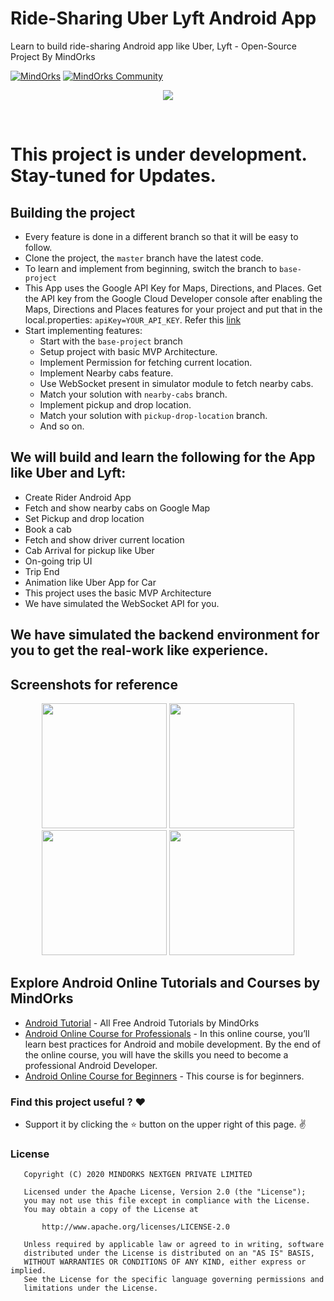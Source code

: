 # Ride-Sharing Uber Lyft Android App
Learn to build ride-sharing Android app like Uber, Lyft - Open-Source Project By MindOrks

[![MindOrks](https://img.shields.io/badge/mindorks-opensource-blue.svg)](https://mindorks.com/open-source-projects)
[![MindOrks Community](https://img.shields.io/badge/join-community-blue.svg)](https://mindorks.com/join-community)

<p align="center">
    <img src="https://raw.githubusercontent.com/MindorksOpenSource/ridesharing-uber-lyft-app/master/assets/banner-ridesharing-uber-lyft-app.jpg">
</p>
<br>

# This project is under development. Stay-tuned for Updates.

## Building the project
* Every feature is done in a different branch so that it will be easy to follow.
* Clone the project, the `master` branch have the latest code.
* To learn and implement from beginning, switch the branch to `base-project`
* This App uses the Google API Key for Maps, Directions, and Places. Get the API key from the Google Cloud Developer console after enabling the Maps, Directions and Places features for your project and put that in the local.properties:
```apiKey=YOUR_API_KEY```. Refer this [link](https://developers.google.com/maps/documentation/directions/get-api-key)
* Start implementing features:
   * Start with the `base-project` branch
   * Setup project with basic MVP Architecture.
   * Implement Permission for fetching current location.
   * Implement Nearby cabs feature.
   * Use WebSocket present in simulator module to fetch nearby cabs.
   * Match your solution with `nearby-cabs` branch.
   * Implement pickup and drop location.
   * Match your solution with `pickup-drop-location` branch.
   * And so on.

## We will build and learn the following for the App like Uber and Lyft:
* Create Rider Android App
* Fetch and show nearby cabs on Google Map
* Set Pickup and drop location
* Book a cab
* Fetch and show driver current location
* Cab Arrival for pickup like Uber
* On-going trip UI
* Trip End
* Animation like Uber App for Car
* This project uses the basic MVP Architecture
* We have simulated the WebSocket API for you.

## We have simulated the backend environment for you to get the real-work like experience.

## Screenshots for reference

<p align="center">
  <img src="https://raw.githubusercontent.com/MindorksOpenSource/ridesharing-uber-lyft-app/master/assets/nearby-cabs.png" width="200">
  <img src="https://raw.githubusercontent.com/MindorksOpenSource/ridesharing-uber-lyft-app/master/assets/pickup-drop-location.png" width="200">
  <img src="https://raw.githubusercontent.com/MindorksOpenSource/ridesharing-uber-lyft-app/master/assets/pickup-drop-location-both-filled.png" width="200">
  <img src="https://raw.githubusercontent.com/MindorksOpenSource/ridesharing-uber-lyft-app/master/assets/request-cab-button.png" width="200">
</p>

## Explore Android Online Tutorials and Courses by MindOrks
* [Android Tutorial](https://mindorks.com/android-tutorial) - All Free Android Tutorials by MindOrks
* [Android Online Course for Professionals](https://bootcamp.mindorks.com) - In this online course, you’ll learn best practices for Android and mobile development. By the end of the online course, you will have the skills you need to become a professional Android Developer.
* [Android Online Course for Beginners](https://bootcamp.mindorks.com/android-training-for-beginners) - This course is for beginners.

### Find this project useful ? :heart:

* Support it by clicking the :star: button on the upper right of this page. :v:

### License
```
   Copyright (C) 2020 MINDORKS NEXTGEN PRIVATE LIMITED

   Licensed under the Apache License, Version 2.0 (the "License");
   you may not use this file except in compliance with the License.
   You may obtain a copy of the License at

       http://www.apache.org/licenses/LICENSE-2.0

   Unless required by applicable law or agreed to in writing, software
   distributed under the License is distributed on an "AS IS" BASIS,
   WITHOUT WARRANTIES OR CONDITIONS OF ANY KIND, either express or implied.
   See the License for the specific language governing permissions and
   limitations under the License.
```